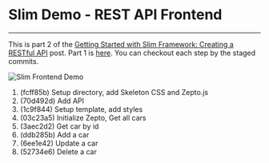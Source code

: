 # Slim Demo - REST API Frontend
---

This is part 2 of the [Getting Started with Slim Framework: Creating a RESTful API](http://chris-diana.com/posts/2015-03-20-getting-started-with-slim-framework-pt-2/) post.
Part 1 is [here](http://chris-diana.com/posts/2015-01-27-getting-started-with-slim-framework/).
You can checkout each step by the staged commits.

![Slim Frontend Demo](https://raw.githubusercontent.com/chrisdiana/slim-cars-frontend/master/screenshot.png)

1. (fcff85b) Setup directory, add Skeleton CSS and Zepto.js
2. (70d492d) Add API
3. (1c9f844) Setup template, add styles
4. (03c23a5) Initialize Zepto, Get all cars
5. (3aec2d2) Get car by id
6. (ddb285b) Add a car
7. (6ee1e42) Update a car
8. (52734e6) Delete a car